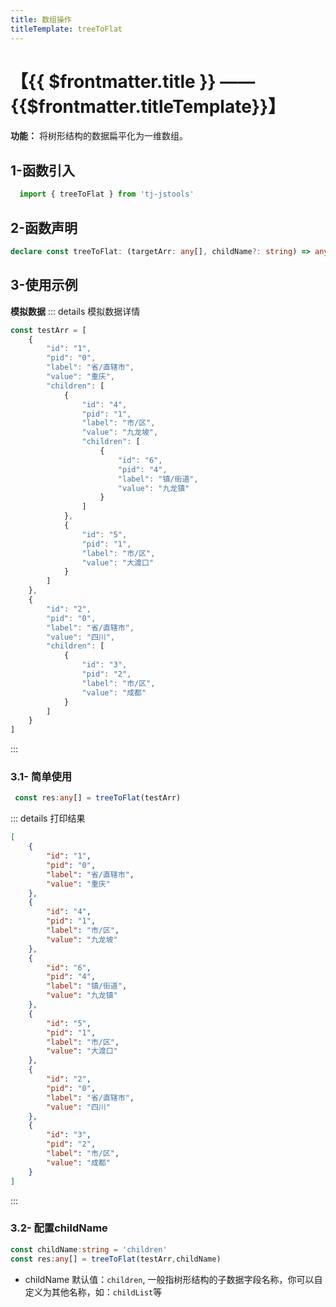 ```yaml
---
title: 数组操作
titleTemplate: treeToFlat
---
```


# 【{{ $frontmatter.title }} —— {{$frontmatter.titleTemplate}}】

**功能：** 将树形结构的数据扁平化为一维数组。

## 1-函数引入

```js 
  import { treeToFlat } from 'tj-jstools'
```
## 2-函数声明
```ts
declare const treeToFlat: (targetArr: any[], childName?: string) => any[];
```

## 3-使用示例
**模拟数据**
::: details 模拟数据详情
```ts
const testArr = [
    {
        "id": "1",
        "pid": "0",
        "label": "省/直辖市",
        "value": "重庆",
        "children": [
            {
                "id": "4",
                "pid": "1",
                "label": "市/区",
                "value": "九龙坡",
                "children": [
                    {
                        "id": "6",
                        "pid": "4",
                        "label": "镇/街道",
                        "value": "九龙镇"
                    }
                ]
            },
            {
                "id": "5",
                "pid": "1",
                "label": "市/区",
                "value": "大渡口"
            }
        ]
    },
    {
        "id": "2",
        "pid": "0",
        "label": "省/直辖市",
        "value": "四川",
        "children": [
            {
                "id": "3",
                "pid": "2",
                "label": "市/区",
                "value": "成都"
            }
        ]
    }
]
```
:::


### 3.1- 简单使用
```ts
 const res:any[] = treeToFlat(testArr)
```
::: details 打印结果
```json
[
    {
        "id": "1",
        "pid": "0",
        "label": "省/直辖市",
        "value": "重庆"
    },
    {
        "id": "4",
        "pid": "1",
        "label": "市/区",
        "value": "九龙坡"
    },
    {
        "id": "6",
        "pid": "4",
        "label": "镇/街道",
        "value": "九龙镇"
    },
    {
        "id": "5",
        "pid": "1",
        "label": "市/区",
        "value": "大渡口"
    },
    {
        "id": "2",
        "pid": "0",
        "label": "省/直辖市",
        "value": "四川"
    },
    {
        "id": "3",
        "pid": "2",
        "label": "市/区",
        "value": "成都"
    }
]
```
:::

### 3.2- 配置childName

```ts
const childName:string = 'children'
const res:any[] = treeToFlat(testArr,childName)
```
- childName
默认值：`children`, 一般指树形结构的子数据字段名称，你可以自定义为其他名称，如：`childList`等
